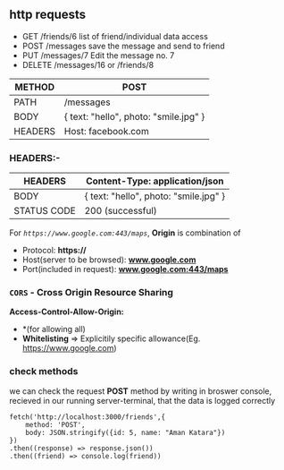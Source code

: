 ## http requests

- GET /friends/6 list of friend/individual data access
- POST /messages save the message and send to friend
- PUT /messages/7 Edit the message no. 7
- DELETE /messages/16 or /friends/8


| METHOD | POST                                  |
|--------|---------------------------------------|
| PATH   | /messages                             |
| BODY   | { text: "hello", photo: "smile.jpg" } |
| HEADERS | Host: facebook.com                    |

### HEADERS:-

| HEADERS      | Content-Type: application/json        |
|-------------|---------------------------------------|
| BODY        | { text: "hello", photo: "smile.jpg" } |
| STATUS CODE | 200 (successful)                      |


For *`https://www.google.com:443/maps`*, **Origin** is combination of
- Protocol: **https://**
- Host(server to be browsed): **www.google.com**
- Port(included in request): **www.google.com:443/maps**


### **`CORS`** - Cross Origin Resource Sharing

**Access-Control-Allow-Origin:**
- *(for allowing all)
- **Whitelisting** => Explicitily specific allowance(Eg. https://www.google.com)


### check methods
we can check the request **POST** method by writing in broswer console, recieved in our running server-terminal, that the data is logged correctly
```
fetch('http://localhost:3000/friends',{
    method: 'POST',
    body: JSON.stringify({id: 5, name: "Aman Katara"})
})
.then((response) => response.json())
.then((friend) => console.log(friend))
```


